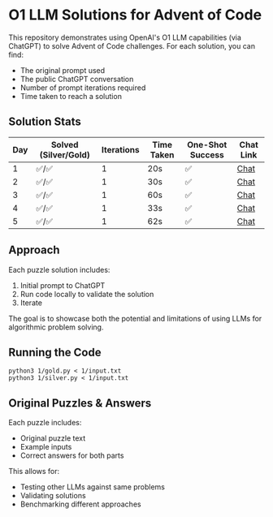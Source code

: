 # O1 LLM Solutions for Advent of Code

This repository demonstrates using OpenAI's O1 LLM capabilities (via ChatGPT) to solve Advent of Code challenges. For each solution, you can find:

- The original prompt used
- The public ChatGPT conversation
- Number of prompt iterations required
- Time taken to reach a solution

## Solution Stats

| Day | Solved (Silver/Gold) | Iterations | Time Taken | One-Shot Success | Chat Link |
|-----|---------------------|------------|------------|------------------|-----------|
| 1   | ✅/✅               | 1          | 20s        | ✅               | [Chat](https://chatgpt.com/share/674c9de5-1d4c-8005-8b67-2bb1029cb4b9) |
| 2   | ✅/✅               | 1          | 30s        | ✅               | [Chat](https://chatgpt.com/share/674d42f4-1424-8005-826b-453db70d2645) |
| 3   | ✅/✅               | 1          | 60s        | ✅               | [Chat](https://chatgpt.com/share/674ea076-a0f4-8005-944d-2653f0991c5c) |
| 4   | ✅/✅               | 1          | 33s        | ✅               | [Chat](https://chatgpt.com/share/67504736-fc5c-8005-a5b7-b4e8ddb0c854) |
| 5   | ✅/✅               | 1          | 62s        | ✅               | [Chat](https://chatgpt.com/share/67517d28-9acc-8005-b33c-abc378bc0177) |

## Approach

Each puzzle solution includes:
1. Initial prompt to ChatGPT
2. Run code locally to validate the solution
3. Iterate

The goal is to showcase both the potential and limitations of using LLMs for algorithmic problem solving.

## Running the Code

```
python3 1/gold.py < 1/input.txt
python3 1/silver.py < 1/input.txt
```

## Original Puzzles & Answers

Each puzzle includes:
- Original puzzle text
- Example inputs
- Correct answers for both parts

This allows for:
- Testing other LLMs against same problems
- Validating solutions
- Benchmarking different approaches
